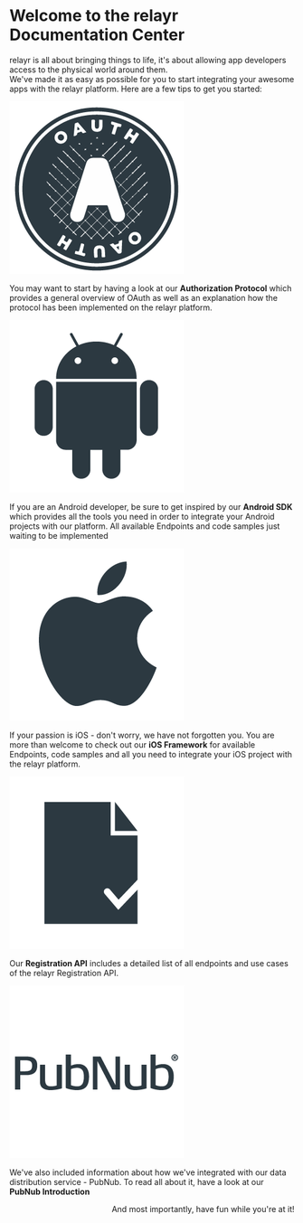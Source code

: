 # Welcome to the relayr Documentation Center 

<p class="large"> relayr is all about bringing things to life, it's about allowing app developers access to the physical world around them. 

<br />
We've made it as easy as possible for you to start integrating your awesome apps with the relayr platform. Here are a few tips to get you started: </p>


<div class="category"> 
<a href="https://developer.relayr.io/documents/Authorization/Reference">
<img src="assets/OAuth_logo.png" alt="" title=""></a>
<p>
    You may want to start by having a look at our <b> Authorization Protocol</b> which provides a general overview of OAuth as well as an explanation how the protocol has been implemented on the relayr platform.
  </p>
 </div>


<div class="category"> 
<a href="https://developer.relayr.io/documents/Android/Reference">
<img src="assets/Android_logo.png" alt="" title=""></a>
<p>
    If you are an Android developer, be sure to get inspired by our <b> Android SDK </b> which provides all the tools you need in order to integrate your Android projects with our platform. All available Endpoints and code samples just waiting to be implemented
  </p>
 </div>


<div class="category"> 
<a href="https://developer.relayr.io/documents/iOS/Reference">
<img src="assets/Apple_logo.png" alt="" title=""></a>
<p>
    If your passion is iOS - don't worry, we have not forgotten you. You are more than welcome to check out our <b>iOS Framework</b> for available Endpoints, code samples and all you need to integrate your iOS project with the relayr platform.
  </p>
 </div>


<div class="category"> 
<a href="https://developer.relayr.io/documents/Registration/Introduction">
<img src="assets/Registration_icon.png" alt="" title=""></a>
<p>
    Our <b>Registration API</b> includes a detailed list of all endpoints and use cases of the relayr Registration API. 
  </p>
 </div>


<div class="category"> 
<a href="https://developer.relayr.io/documents/PubNub/Reference">
<img src="assets/PubNub_logo.png" alt="" title=""></a>
<p>
    We've also included information about how we've integrated with our data distribution service - PubNub. To read all about it, have a look at our <b> PubNub Introduction</b>
  </p>
 </div>

<p style="text-align:right;width:100%"> And most importantly, have fun while you're at it!</p>



